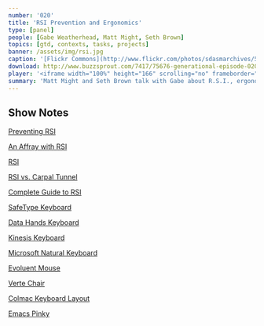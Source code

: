 ```yaml
---
number: '020'
title: 'RSI Prevention and Ergonomics'
type: [panel]
people: [Gabe Weatherhead, Matt Might, Seth Brown]
topics: [gtd, contexts, tasks, projects]
banner: /assets/img/rsi.jpg
caption: '[Flickr Commons](http://www.flickr.com/photos/sdasmarchives/5018392123/)'
download: http://www.buzzsprout.com/7417/75676-generational-episode-020.mp3
player: '<iframe width="100%" height="166" scrolling="no" frameborder="no" src="https://w.soundcloud.com/player/?url=https%3A//api.soundcloud.com/tracks/117546354"></iframe>'
summary: 'Matt Might and Seth Brown talk with Gabe about R.S.I., ergonomics and preventative measures. Lots of talk about keyboards, key layouts and making some hard choices.'
---
```


## Show Notes

[Preventing RSI][might]

[An Affray with RSI][drbunsen]

[RSI](http://en.wikipedia.org/wiki/Repetitivestraininjury)

[RSI vs. Carpal Tunnel](http://en.wikipedia.org/wiki/Carpaltunnelsyndrome)

[Complete Guide to RSI](http://www.amazon.com/gp/product/0471388432/ref=as_li_ss_tl?ie=UTF8&tag=duckwing-20&linkCode=as2&camp=217145&creative=399373&creativeASIN=0471388432)

[SafeType Keyboard](http://safetype.com)

[Data Hands Keyboard](http://www.datahand.com)

[Kinesis Keyboard](http://www.kinesis-ergo.com/keyboards.htm)

[Microsoft Natural Keyboard](http://www.amazon.com/gp/product/B000Q6UZBM/ref=as_li_ss_tl?ie=UTF8&tag=duckwing-20&linkCode=as2&camp=217145&creative=399373&creativeASIN=B000Q6UZBM)

[Evoluent Mouse](http://www.evoluent.com)

[Verte Chair](http://rfmseating.com/products/products-by-series/verte-7/22011/)

[Colmac Keyboard Layout](http://colemak.com)

[Emacs Pinky](http://en.wikipedia.org/wiki/Emacs#Emacs_pinky)




[drbunsen]: http://www.drbunsen.org/rsi-affray.html

[might]: http://matt.might.net/articles/preventing-and-managing-rsi/

